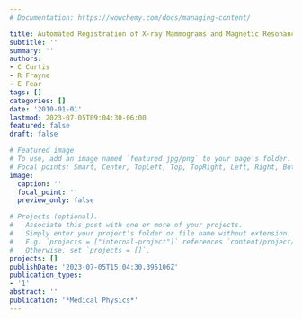 ```yaml
---
# Documentation: https://wowchemy.com/docs/managing-content/

title: Automated Registration of X-ray Mammograms and Magnetic Resonance Breast Images
subtitle: ''
summary: ''
authors:
- C Curtis
- R Frayne
- E Fear
tags: []
categories: []
date: '2010-01-01'
lastmod: 2023-07-05T09:04:30-06:00
featured: false
draft: false

# Featured image
# To use, add an image named `featured.jpg/png` to your page's folder.
# Focal points: Smart, Center, TopLeft, Top, TopRight, Left, Right, BottomLeft, Bottom, BottomRight.
image:
  caption: ''
  focal_point: ''
  preview_only: false

# Projects (optional).
#   Associate this post with one or more of your projects.
#   Simply enter your project's folder or file name without extension.
#   E.g. `projects = ["internal-project"]` references `content/project/deep-learning/index.md`.
#   Otherwise, set `projects = []`.
projects: []
publishDate: '2023-07-05T15:04:30.395106Z'
publication_types:
- '1'
abstract: ''
publication: '*Medical Physics*'
---
```

